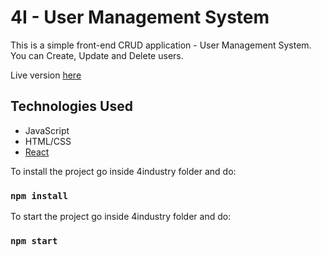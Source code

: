 # 4I - User Management System

This is a simple front-end CRUD application - User Management System.
You can Create, Update and Delete users.

Live version [here](https://4i-user-management-system.netlify.app/)

## Technologies Used

- JavaScript
- HTML/CSS
- [React](https://react.dev/)

To install the project go inside 4industry folder and do:

### `npm install`

To start the project go inside 4industry folder and do:

### `npm start`
